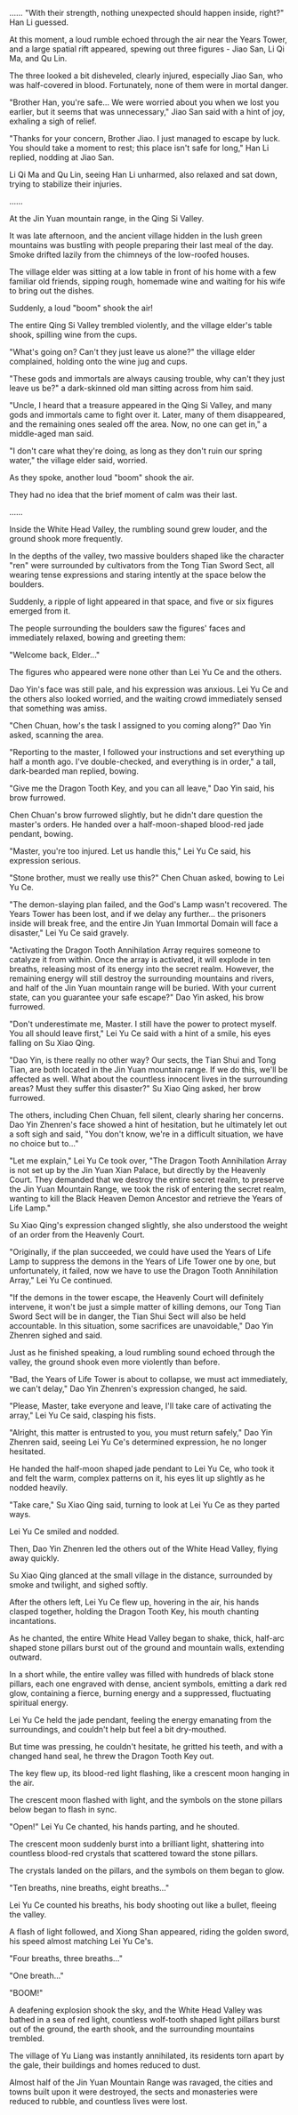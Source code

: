 ……
"With their strength, nothing unexpected should happen inside, right?" Han Li guessed.

At this moment, a loud rumble echoed through the air near the Years Tower, and a large spatial rift appeared, spewing out three figures - Jiao San, Li Qi Ma, and Qu Lin.

The three looked a bit disheveled, clearly injured, especially Jiao San, who was half-covered in blood. Fortunately, none of them were in mortal danger.

"Brother Han, you're safe... We were worried about you when we lost you earlier, but it seems that was unnecessary," Jiao San said with a hint of joy, exhaling a sigh of relief.

"Thanks for your concern, Brother Jiao. I just managed to escape by luck. You should take a moment to rest; this place isn't safe for long," Han Li replied, nodding at Jiao San.

Li Qi Ma and Qu Lin, seeing Han Li unharmed, also relaxed and sat down, trying to stabilize their injuries.

……

At the Jin Yuan mountain range, in the Qing Si Valley.

It was late afternoon, and the ancient village hidden in the lush green mountains was bustling with people preparing their last meal of the day. Smoke drifted lazily from the chimneys of the low-roofed houses.

The village elder was sitting at a low table in front of his home with a few familiar old friends, sipping rough, homemade wine and waiting for his wife to bring out the dishes.

Suddenly, a loud "boom" shook the air!

The entire Qing Si Valley trembled violently, and the village elder's table shook, spilling wine from the cups.

"What's going on? Can't they just leave us alone?" the village elder complained, holding onto the wine jug and cups.

"These gods and immortals are always causing trouble, why can't they just leave us be?" a dark-skinned old man sitting across from him said.

"Uncle, I heard that a treasure appeared in the Qing Si Valley, and many gods and immortals came to fight over it. Later, many of them disappeared, and the remaining ones sealed off the area. Now, no one can get in," a middle-aged man said.

"I don't care what they're doing, as long as they don't ruin our spring water," the village elder said, worried.

As they spoke, another loud "boom" shook the air.

They had no idea that the brief moment of calm was their last.

……

Inside the White Head Valley, the rumbling sound grew louder, and the ground shook more frequently.

In the depths of the valley, two massive boulders shaped like the character "ren" were surrounded by cultivators from the Tong Tian Sword Sect, all wearing tense expressions and staring intently at the space below the boulders.

Suddenly, a ripple of light appeared in that space, and five or six figures emerged from it.

The people surrounding the boulders saw the figures' faces and immediately relaxed, bowing and greeting them:

"Welcome back, Elder..."

The figures who appeared were none other than Lei Yu Ce and the others.

Dao Yin's face was still pale, and his expression was anxious. Lei Yu Ce and the others also looked worried, and the waiting crowd immediately sensed that something was amiss.

"Chen Chuan, how's the task I assigned to you coming along?" Dao Yin asked, scanning the area.

"Reporting to the master, I followed your instructions and set everything up half a month ago. I've double-checked, and everything is in order," a tall, dark-bearded man replied, bowing.

"Give me the Dragon Tooth Key, and you can all leave," Dao Yin said, his brow furrowed.

Chen Chuan's brow furrowed slightly, but he didn't dare question the master's orders. He handed over a half-moon-shaped blood-red jade pendant, bowing.

"Master, you're too injured. Let us handle this," Lei Yu Ce said, his expression serious.

"Stone brother, must we really use this?" Chen Chuan asked, bowing to Lei Yu Ce.

"The demon-slaying plan failed, and the God's Lamp wasn't recovered. The Years Tower has been lost, and if we delay any further... the prisoners inside will break free, and the entire Jin Yuan Immortal Domain will face a disaster," Lei Yu Ce said gravely.

"Activating the Dragon Tooth Annihilation Array requires someone to catalyze it from within. Once the array is activated, it will explode in ten breaths, releasing most of its energy into the secret realm. However, the remaining energy will still destroy the surrounding mountains and rivers, and half of the Jin Yuan mountain range will be buried. With your current state, can you guarantee your safe escape?" Dao Yin asked, his brow furrowed.

"Don't underestimate me, Master. I still have the power to protect myself. You all should leave first," Lei Yu Ce said with a hint of a smile, his eyes falling on Su Xiao Qing.

"Dao Yin, is there really no other way? Our sects, the Tian Shui and Tong Tian, are both located in the Jin Yuan mountain range. If we do this, we'll be affected as well. What about the countless innocent lives in the surrounding areas? Must they suffer this disaster?" Su Xiao Qing asked, her brow furrowed.

The others, including Chen Chuan, fell silent, clearly sharing her concerns.
Dao Yin Zhenren's face showed a hint of hesitation, but he ultimately let out a soft sigh and said, "You don't know, we're in a difficult situation, we have no choice but to..."

"Let me explain," Lei Yu Ce took over, "The Dragon Tooth Annihilation Array is not set up by the Jin Yuan Xian Palace, but directly by the Heavenly Court. They demanded that we destroy the entire secret realm, to preserve the Jin Yuan Mountain Range, we took the risk of entering the secret realm, wanting to kill the Black Heaven Demon Ancestor and retrieve the Years of Life Lamp."

Su Xiao Qing's expression changed slightly, she also understood the weight of an order from the Heavenly Court.

"Originally, if the plan succeeded, we could have used the Years of Life Lamp to suppress the demons in the Years of Life Tower one by one, but unfortunately, it failed, now we have to use the Dragon Tooth Annihilation Array," Lei Yu Ce continued.

"If the demons in the tower escape, the Heavenly Court will definitely intervene, it won't be just a simple matter of killing demons, our Tong Tian Sword Sect will be in danger, the Tian Shui Sect will also be held accountable. In this situation, some sacrifices are unavoidable," Dao Yin Zhenren sighed and said.

Just as he finished speaking, a loud rumbling sound echoed through the valley, the ground shook even more violently than before.

"Bad, the Years of Life Tower is about to collapse, we must act immediately, we can't delay," Dao Yin Zhenren's expression changed, he said.

"Please, Master, take everyone and leave, I'll take care of activating the array," Lei Yu Ce said, clasping his fists.

"Alright, this matter is entrusted to you, you must return safely," Dao Yin Zhenren said, seeing Lei Yu Ce's determined expression, he no longer hesitated.

He handed the half-moon shaped jade pendant to Lei Yu Ce, who took it and felt the warm, complex patterns on it, his eyes lit up slightly as he nodded heavily.

"Take care," Su Xiao Qing said, turning to look at Lei Yu Ce as they parted ways.

Lei Yu Ce smiled and nodded.

Then, Dao Yin Zhenren led the others out of the White Head Valley, flying away quickly.

Su Xiao Qing glanced at the small village in the distance, surrounded by smoke and twilight, and sighed softly.

After the others left, Lei Yu Ce flew up, hovering in the air, his hands clasped together, holding the Dragon Tooth Key, his mouth chanting incantations.

As he chanted, the entire White Head Valley began to shake, thick, half-arc shaped stone pillars burst out of the ground and mountain walls, extending outward.

In a short while, the entire valley was filled with hundreds of black stone pillars, each one engraved with dense, ancient symbols, emitting a dark red glow, containing a fierce, burning energy and a suppressed, fluctuating spiritual energy.

Lei Yu Ce held the jade pendant, feeling the energy emanating from the surroundings, and couldn't help but feel a bit dry-mouthed.

But time was pressing, he couldn't hesitate, he gritted his teeth, and with a changed hand seal, he threw the Dragon Tooth Key out.

The key flew up, its blood-red light flashing, like a crescent moon hanging in the air.

The crescent moon flashed with light, and the symbols on the stone pillars below began to flash in sync.

"Open!" Lei Yu Ce chanted, his hands parting, and he shouted.

The crescent moon suddenly burst into a brilliant light, shattering into countless blood-red crystals that scattered toward the stone pillars.

The crystals landed on the pillars, and the symbols on them began to glow.

"Ten breaths, nine breaths, eight breaths..."

Lei Yu Ce counted his breaths, his body shooting out like a bullet, fleeing the valley.

A flash of light followed, and Xiong Shan appeared, riding the golden sword, his speed almost matching Lei Yu Ce's.

"Four breaths, three breaths..."

"One breath..."

"BOOM!"

A deafening explosion shook the sky, and the White Head Valley was bathed in a sea of red light, countless wolf-tooth shaped light pillars burst out of the ground, the earth shook, and the surrounding mountains trembled.

The village of Yu Liang was instantly annihilated, its residents torn apart by the gale, their buildings and homes reduced to dust.

Almost half of the Jin Yuan Mountain Range was ravaged, the cities and towns built upon it were destroyed, the sects and monasteries were reduced to rubble, and countless lives were lost.